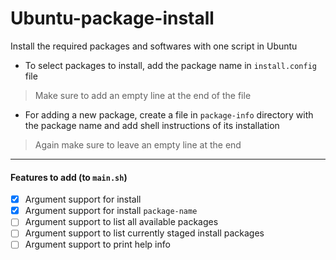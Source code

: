 # Ubuntu-package-install
Install the required packages and softwares with one script in Ubuntu

* To select packages to install, add the package name in `install.config` file
> Make sure to add an empty line at the end of the file
* For adding a new package, create a file in `package-info` directory with the package name and add shell instructions of its installation
> Again make sure to leave an empty line at the end

---
#### Features to add (to `main.sh`)
- [x] Argument support for install
- [x] Argument support for install `package-name`
- [ ] Argument support to list all available packages
- [ ] Argument support to list currently staged install packages
- [ ] Argument support to print help info